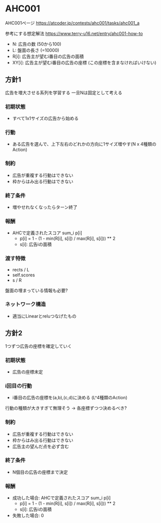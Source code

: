 # AHC001

AHC001ページ
https://atcoder.jp/contests/ahc001/tasks/ahc001_a

参考にする想定解法
https://www.terry-u16.net/entry/ahc001-how-to


- N: 広告の数 (50から100)
- L: 盤面の長さ (=10000)
- R[i]: 広告主が望むi番目の広告の面積
- XY[i]: 広告主が望むi番目の広告の座標 (この座標を含まなければいけない)

## 方針1
広告を増大させる系列を学習する
一旦Nは固定として考える

### 初期状態
- すべて1x1サイズの広告から始める

### 行動
- ある広告を選んで、上下左右のどれかの方向に1サイズ増やす(N x 4種類のAction)

### 制約
- 広告が重複する行動はできない
- 枠からはみ出る行動はできない

### 終了条件
- 増やせれなくなったらターン終了

### 報酬
- AHCで定義されたスコア sum_i p[i]
    - p[i] = 1 - (1 - min(R[i], s[i]) / max(R[i], s[i])) ** 2
    - s[i]: 広告iの面積

### 渡す特徴
- rects / L
- self.scores
- s / R

盤面の埋まっている情報も必要?

### ネットワーク構造
- 適当にLinearとreluつなげたもの

## 方針2
1つずつ広告の座標を確定していく

### 初期状態
- 広告の座標未定

### i回目の行動
- i番目の広告の座標を(a,b),(c,d)に決める (L^4種類のAction)

行動の種類が大きすぎて無理そう -> 各座標ずつつ決めるべき?

### 制約
- 広告が重複する行動はできない
- 枠からはみ出る行動はできない
- 広告主の望んだ点を必ず含む

### 終了条件
- N個目の広告の座標まで決定

### 報酬
- 成功した場合: AHCで定義されたスコア sum_i p[i]
    - p[i] = 1 - (1 - min(R[i], s[i]) / max(R[i], s[i])) ** 2
    - s[i]: 広告iの面積
- 失敗した場合: 0

